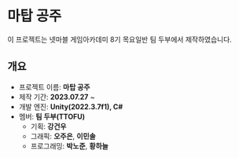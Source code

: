 # 마탑 공주
이 프로젝트는 넷마블 게임아카데미 8기 목요일반 팀 두부에서 제작하였습니다.

## 개요
* 프로젝트 이름: **마탑 공주**
* 제작 기간: **2023.07.27** ~ 
* 개발 엔진: **Unity(2022.3.7f1), C#**
* 멤버: **팀 두부(TTOFU)**
  * 기획: **강건우**
  * 그래픽: **오주은**, **이민솔**
  * 프로그래밍: **박노준**, **황하늘**
